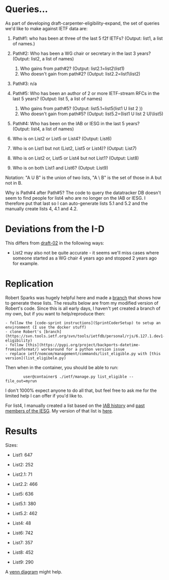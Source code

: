 
# Queries...

As part of developing draft-carpenter-eligibility-expand, the set of queries
we'd like to make against IETF data are:

1. Path#1: who has been at three of the last 5 f2f IETFs?
   (Output: list1, a list of names.)

1. Path#2: Who has been a WG chair or secretary in the last 3 years?  
   (Output: list2, a list of names)

    1. Who gains from path#2? (Output: list2.1=list2\list1)
    1. Who doesn't gain from path#2? (Output: list2.2=list1\list2)

1. Path#3: n/a

1. Path#5: Who has been an author of 2 or more IETF-stream RFCs in the last 5
   years?  (Output: list 5, a list of names)

    1. Who gains from path#5? (Output: list5.1=list5\(list1 U list 2 ))
    1. Who doesn't gain from path#5? (Output: list5.2=(list1 U list 2 U)\list5)

1. Path#4: Who has been on the IAB or IESG in the last 5 years?  
   (Output: list4, a list of names)

1. Who is on List2 or List5 or List4? 
   (Output: List6)

1. Who is on List1 but not (List2, List5 or List4)?
   (Output: List7)

1. Who is on List2 or, List5 or List4 but not List1?
   (Output: List8)

1. Who is on both List1 and List6?
   (Output: List9)

Notation: "A U B" is the union of two lists, "A \ B" is the set of those in A
but not in B.

Why is Path#4 after Path#5? The code to query the datatracker DB doesn't 
seem to find people for list4 who are no longer on the IAB or IESG. I
therefore put that last so I can auto-generate lists 5.1 and 5.2 and
the manually create lists 4, 4.1 and 4.2.

# Deviations from the I-D

This differs from [draft-02](https://tools.ietf.org/html/draft-carpenter-eligibility-expand-02)
in the following ways:

- List2 may also not be quite accurate - it seems we'll miss cases where
someone started as a WG chair 4 years ago and stopped 2 years ago for
example.

# Replication

Robert Sparks was hugely helpful here and made a 
[branch](https://svn.tools.ietf.org/svn/tools/ietfdb/personal/rjs/6.127.1.dev1-eligibility)
that shows how to generate these lists. The results below are from my modified
version of Robert's code. Since this is all early days, I haven't yet created
a branch of my own, but if you want to help/reproduce then:

    - follow the [code-sprint instructions](SprintCoderSetup) to setup an environment (I use the docker stuff)
    - clone Robert's [branch](https://svn.tools.ietf.org/svn/tools/ietfdb/personal/rjs/6.127.1.dev1-eligibility)
    - follow [this](https://pypi.org/project/backports-datetime-fromisoformat/) workaround for a python version issue
    - replace ietf/nomcom/management/commands/list_eligible.py with [this version](list_eligibele.py)

Then when in the container, you should be able to run:

            user@container$ ./ietf/manage.py list_eligible --file_out=myrun

I don't 1000% expect anyone to do all that, but feel free to ask me for
the limited help I can offer if you'd like to.

For list4, I manually created a list based on the [IAB history](https://www.iab.org/about/history/)
and [past members of the IESG](https://www.ietf.org/about/groups/iesg/past-members/). My version
of that list is [here](list4.csv).

# Results

Sizes:
- List1: 647
- List2: 252
- List2.1: 71
- List2.2: 466
- List5: 636
- List5.1: 380
- List5.2: 462
- List4: 48

- List6: 742
- List7: 357
- List8: 452
- List9: 290

A [venn diagram](venn.png) might help.

